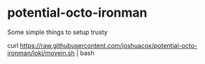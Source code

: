 potential-octo-ironman
======================

Some simple things to setup trusty

curl https://raw.githubusercontent.com/joshuacox/potential-octo-ironman/loki/movein.sh | bash
